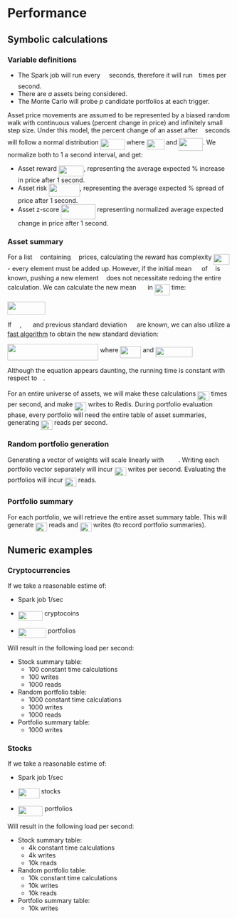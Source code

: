 # Performance

## Symbolic calculations

### Variable definitions

* The Spark job will run every <img src="/theory/tex/2f118ee06d05f3c2d98361d9c30e38ce.svg?invert_in_darkmode&sanitize=true" align=middle width=11.889314249999991pt height=22.465723500000017pt/> seconds, therefore it will run <img src="/theory/tex/4f4f4e395762a3af4575de74c019ebb5.svg?invert_in_darkmode&sanitize=true" align=middle width=5.936097749999991pt height=20.221802699999984pt/> times per second.
* There are *a* assets being considered.
* The Monte Carlo will probe *p* candidate portfolios at each trigger.

Asset price movements are assumed to be represented by a biased random walk with continuous values (percent change in price) and infinitely small step size. Under this model, the percent change of an asset after <img src="/theory/tex/27e556cf3caa0673ac49a8f0de3c73ca.svg?invert_in_darkmode&sanitize=true" align=middle width=8.17352744999999pt height=22.831056599999986pt/> seconds will follow a normal distribution <img src="/theory/tex/5593b1fc0a9439a54b6c249d7447253e.svg?invert_in_darkmode&sanitize=true" align=middle width=54.97909064999999pt height=24.65753399999998pt/> where <img src="/theory/tex/08720488029202e91f3ff86e693cd774.svg?invert_in_darkmode&sanitize=true" align=middle width=39.996082499999986pt height=22.831056599999986pt/> and <img src="/theory/tex/b76a3e9fe25f7be6ef6bac54dec2d872.svg?invert_in_darkmode&sanitize=true" align=middle width=53.77271129999999pt height=29.33328419999998pt/>. We normalize both to 1 a second interval, and get:

* Asset reward <img src="/theory/tex/4763bba02fb819c29b9081a819487bb5.svg?invert_in_darkmode&sanitize=true" align=middle width=56.64564839999999pt height=24.65753399999998pt/>, representing the average expected % increase in price after 1 second.
* Asset risk <img src="/theory/tex/c606aeb5d3b6bcd522cf3ae73ddde654.svg?invert_in_darkmode&sanitize=true" align=middle width=69.86487584999998pt height=29.33328419999998pt/>, representing the average expected % spread of price after 1 second.
* Asset z-score <img src="/theory/tex/30f2ae010b51428846f856c61835a1ed.svg?invert_in_darkmode&sanitize=true" align=middle width=77.61132059999998pt height=33.20539859999999pt/> representing normalized average expected change in price after 1 second.

### Asset summary

For a list <img src="/theory/tex/6dbb78540bd76da3f1625782d42d6d16.svg?invert_in_darkmode&sanitize=true" align=middle width=9.41027339999999pt height=14.15524440000002pt/> containing <img src="/theory/tex/55a049b8f161ae7cfeb0197d75aff967.svg?invert_in_darkmode&sanitize=true" align=middle width=9.86687624999999pt height=14.15524440000002pt/> prices, calculating the reward has complexity <img src="/theory/tex/1f08ccc9cd7309ba1e756c3d9345ad9f.svg?invert_in_darkmode&sanitize=true" align=middle width=35.64773519999999pt height=24.65753399999998pt/> - every element must be added up. However, if the initial mean <img src="/theory/tex/ce9c41bf6906ffd46ac330f09cacc47f.svg?invert_in_darkmode&sanitize=true" align=middle width=14.555823149999991pt height=14.15524440000002pt/> of <img src="/theory/tex/6dbb78540bd76da3f1625782d42d6d16.svg?invert_in_darkmode&sanitize=true" align=middle width=9.41027339999999pt height=14.15524440000002pt/>  is known, pushing a new element <img src="/theory/tex/332cc365a4987aacce0ead01b8bdcc0b.svg?invert_in_darkmode&sanitize=true" align=middle width=9.39498779999999pt height=14.15524440000002pt/> does not necessitate redoing the entire calculation. We can calculate the new mean <img src="/theory/tex/a5d5b14c3616c4fa018839d0842ae295.svg?invert_in_darkmode&sanitize=true" align=middle width=17.60479214999999pt height=14.15524440000002pt/> in <img src="/theory/tex/1e2f931ee6c0b8e7a51a7b0d123d514f.svg?invert_in_darkmode&sanitize=true" align=middle width=34.00006829999999pt height=24.65753399999998pt/> time:

<img src="/theory/tex/e07ccfe935c343ceb3d22a5ba77ac6ae.svg?invert_in_darkmode&sanitize=true" align=middle width=85.09310864999999pt height=28.913154600000016pt/>

If <img src="/theory/tex/ce9c41bf6906ffd46ac330f09cacc47f.svg?invert_in_darkmode&sanitize=true" align=middle width=14.555823149999991pt height=14.15524440000002pt/>, <img src="/theory/tex/a5d5b14c3616c4fa018839d0842ae295.svg?invert_in_darkmode&sanitize=true" align=middle width=17.60479214999999pt height=14.15524440000002pt/> and previous standard deviation <img src="/theory/tex/e61ae7f2cb94c8418c30517775fde77d.svg?invert_in_darkmode&sanitize=true" align=middle width=14.04400634999999pt height=14.15524440000002pt/> are known, we can also utilize a [fast algorithm](https://math.stackexchange.com/a/1362467) to obtain the new standard deviation:

<img src="/theory/tex/10f3de854b8e18788f4abc7426b7f71f.svg?invert_in_darkmode&sanitize=true" align=middle width=204.27120449999998pt height=37.39173569999998pt/> where <img src="/theory/tex/548f7489617ac8969b8f66a4147dd4ae.svg?invert_in_darkmode&sanitize=true" align=middle width=47.01090074999999pt height=26.76175259999998pt/> and <img src="/theory/tex/128d13f5f892b4c9189f05110c447c26.svg?invert_in_darkmode&sanitize=true" align=middle width=82.91942009999998pt height=22.831056599999986pt/>

Although the equation appears daunting, the running time is constant with respect to <img src="/theory/tex/55a049b8f161ae7cfeb0197d75aff967.svg?invert_in_darkmode&sanitize=true" align=middle width=9.86687624999999pt height=14.15524440000002pt/>.

For an entire universe of assets, we will make these calculations <img src="/theory/tex/1886855f46fb1b3c79645aa86858ebe3.svg?invert_in_darkmode&sanitize=true" align=middle width=26.497232849999993pt height=20.221802699999984pt/> times per second, and make <img src="/theory/tex/1886855f46fb1b3c79645aa86858ebe3.svg?invert_in_darkmode&sanitize=true" align=middle width=26.497232849999993pt height=20.221802699999984pt/> writes to Redis. During portfolio evaluation phase, every portfolio will need the entire table of asset summaries, generating <img src="/theory/tex/c7de704e6d83251e78f9bd0855a2ddae.svg?invert_in_darkmode&sanitize=true" align=middle width=26.07864599999999pt height=20.221802699999984pt/> reads per second.

### Random portfolio generation

Generating a vector of weights will scale linearly with <img src="/theory/tex/a852d50348282cefd8687a58a0c8e76f.svg?invert_in_darkmode&sanitize=true" align=middle width=28.83170234999999pt height=14.611911599999981pt/>. Writing each portfolio vector separately will incur <img src="/theory/tex/c7de704e6d83251e78f9bd0855a2ddae.svg?invert_in_darkmode&sanitize=true" align=middle width=26.07864599999999pt height=20.221802699999984pt/> writes per second. Evaluating the portfolios will incur <img src="/theory/tex/592f13e119f252b775fd3f9b415294a0.svg?invert_in_darkmode&sanitize=true" align=middle width=26.07864599999999pt height=20.221802699999984pt/> reads.

### Portfolio summary

For each portfolio, we will retrieve the entire asset summary table. This will generate <img src="/theory/tex/c7de704e6d83251e78f9bd0855a2ddae.svg?invert_in_darkmode&sanitize=true" align=middle width=26.07864599999999pt height=20.221802699999984pt/> reads and <img src="/theory/tex/c7de704e6d83251e78f9bd0855a2ddae.svg?invert_in_darkmode&sanitize=true" align=middle width=26.07864599999999pt height=20.221802699999984pt/> writes (to record portfolio summaries).

## Numeric examples

### Cryptocurrencies

If we take a reasonable estime of:

* Spark job 1/sec

* <img src="/theory/tex/9e0807da26fc99a2ff66b35f5fb022e7.svg?invert_in_darkmode&sanitize=true" align=middle width=55.26441359999998pt height=21.18721440000001pt/> cryptocoins

* <img src="/theory/tex/bd850c33ea00460961b3aff78e9e78ef.svg?invert_in_darkmode&sanitize=true" align=middle width=63.06503444999999pt height=21.18721440000001pt/> portfolios

Will result in the following load per second:

- Stock summary table:
  - 100 constant time calculations
  - 100 writes
  - 1000 reads
- Random portfolio table:
  - 1000 constant time calculations
  - 1000 writes
  - 1000 reads
- Portfolio summary table:
  - 1000 writes

### Stocks

If we take a reasonable estime of:

- Spark job 1/sec

- <img src="/theory/tex/a55eeb657f1762b24665eb549043cc88.svg?invert_in_darkmode&sanitize=true" align=middle width=47.901362849999984pt height=22.831056599999986pt/> stocks

- <img src="/theory/tex/135afde7bda3c75dcf546007b2597f44.svg?invert_in_darkmode&sanitize=true" align=middle width=55.701985349999994pt height=22.831056599999986pt/> portfolios

Will result in the following load per second:

- Stock summary table:
  - 4k constant time calculations
  - 4k writes
  - 10k reads
- Random portfolio table:
  - 10k constant time calculations
  - 10k writes
  - 10k reads
- Portfolio summary table:
  - 10k writes


